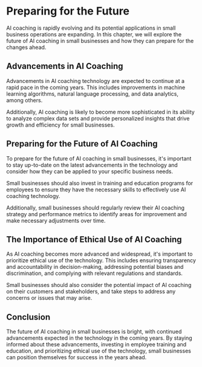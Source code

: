 Preparing for the Future
============================================================================

AI coaching is rapidly evolving and its potential applications in small business operations are expanding. In this chapter, we will explore the future of AI coaching in small businesses and how they can prepare for the changes ahead.

Advancements in AI Coaching
---------------------------

Advancements in AI coaching technology are expected to continue at a rapid pace in the coming years. This includes improvements in machine learning algorithms, natural language processing, and data analytics, among others.

Additionally, AI coaching is likely to become more sophisticated in its ability to analyze complex data sets and provide personalized insights that drive growth and efficiency for small businesses.

Preparing for the Future of AI Coaching
---------------------------------------

To prepare for the future of AI coaching in small businesses, it's important to stay up-to-date on the latest advancements in the technology and consider how they can be applied to your specific business needs.

Small businesses should also invest in training and education programs for employees to ensure they have the necessary skills to effectively use AI coaching technology.

Additionally, small businesses should regularly review their AI coaching strategy and performance metrics to identify areas for improvement and make necessary adjustments over time.

The Importance of Ethical Use of AI Coaching
--------------------------------------------

As AI coaching becomes more advanced and widespread, it's important to prioritize ethical use of the technology. This includes ensuring transparency and accountability in decision-making, addressing potential biases and discrimination, and complying with relevant regulations and standards.

Small businesses should also consider the potential impact of AI coaching on their customers and stakeholders, and take steps to address any concerns or issues that may arise.

Conclusion
----------

The future of AI coaching in small businesses is bright, with continued advancements expected in the technology in the coming years. By staying informed about these advancements, investing in employee training and education, and prioritizing ethical use of the technology, small businesses can position themselves for success in the years ahead.
